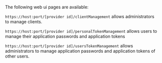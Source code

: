 
The following web ui pages are available:

```https://host:port/[provider id]/clientManagement``` allows administrators to manage clients.

```https://host:port/[provider id]/personalTokenManagement``` allows users to manage their application passwords and application tokens

```https://host:port/[provider id]/usersTokenManagement``` allows administrators to manage application passwords and application tokens of other users. 

